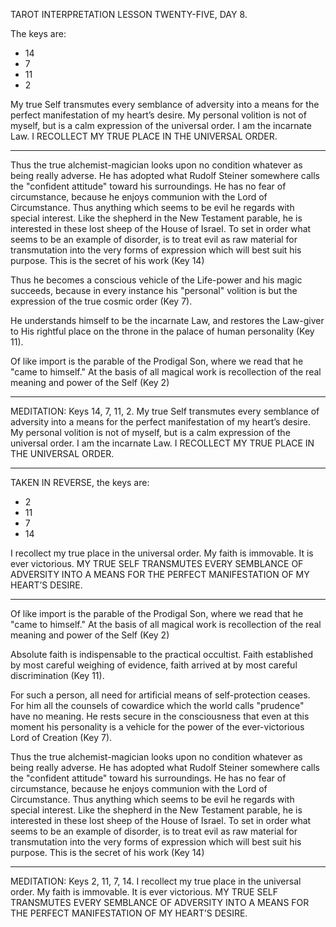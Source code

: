 TAROT INTERPRETATION
LESSON TWENTY-FIVE, DAY 8.

The keys are:

- 14
-  7
- 11
-  2

My true Self transmutes every semblance of adversity into a means for the perfect manifestation of my heart’s desire. My personal volition is not of myself, but is a calm expression of the universal order. I am the incarnate Law. I RECOLLECT MY TRUE PLACE IN THE UNIVERSAL ORDER.

---

Thus the true alchemist-magician looks upon no condition whatever as being really adverse. He has adopted what Rudolf Steiner somewhere calls the "confident attitude" toward his surroundings. He has no fear of circumstance, because he enjoys communion with the Lord of Circumstance. Thus anything which seems to be evil he regards with special interest. Like the shepherd in the New Testament parable, he is interested in these lost sheep of the House of Israel. To set in order what seems to be an example of disorder, is to treat evil as raw material for transmutation into the very forms of expression which will best suit his purpose. This is the secret of his work (Key 14)

Thus he becomes a conscious vehicle of the Life-power and his magic succeeds, because in every instance his "personal" volition is but the expression of the true cosmic order (Key 7).

He understands himself to be the incarnate Law, and restores the Law-giver to His rightful place on the throne in the palace of human personality (Key 11).

Of like import is the parable of the Prodigal Son, where we read that he "came to himself." At the basis of all magical work is recollection of the real meaning and power of the Self (Key 2)

---

MEDITATION: Keys 14, 7, 11, 2. My true Self transmutes every semblance of adversity into a means for the perfect manifestation of my heart’s desire. My personal volition is not of myself, but is a calm expression of the universal order. I am the incarnate Law. I RECOLLECT MY TRUE PLACE IN THE UNIVERSAL ORDER.

---

TAKEN IN REVERSE, the keys are:

-  2
- 11
-  7
- 14

I recollect my true place in the universal order. My faith is immovable. It is ever victorious. MY TRUE SELF TRANSMUTES EVERY SEMBLANCE OF ADVERSITY INTO A MEANS FOR THE PERFECT MANIFESTATION OF MY HEART’S DESIRE.

---

Of like import is the parable of the Prodigal Son, where we read that he "came to himself." At the basis of all magical work is recollection of the real meaning and power of the Self (Key 2)

Absolute faith is indispensable to the practical occultist. Faith established by most careful weighing of evidence, faith arrived at by most careful discrimination (Key 11).

For such a person, all need for artificial means of self-protection ceases. For him all the counsels of cowardice which the world calls "prudence" have no meaning. He rests secure in the consciousness that even at this moment his personality is a vehicle for the power of the ever-victorious Lord of Creation (Key 7).

Thus the true alchemist-magician looks upon no condition whatever as being really adverse. He has adopted what Rudolf Steiner somewhere calls the "confident attitude" toward his surroundings. He has no fear of circumstance, because he enjoys communion with the Lord of Circumstance. Thus anything which seems to be evil he regards with special interest. Like the shepherd in the New Testament parable, he is interested in these lost sheep of the House of Israel. To set in order what seems to be an example of disorder, is to treat evil as raw material for transmutation into the very forms of expression which will best suit his purpose. This is the secret of his work (Key 14)

---

MEDITATION: Keys 2, 11, 7, 14. I recollect my true place in the universal order. My faith is immovable. It is ever victorious. MY TRUE SELF TRANSMUTES EVERY SEMBLANCE OF ADVERSITY INTO A MEANS FOR THE PERFECT MANIFESTATION OF MY HEART’S DESIRE.
